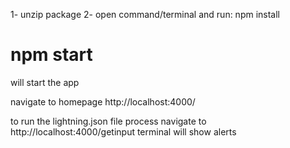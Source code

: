 1- unzip package
2- open command/terminal and run: npm install

# npm start
will start the app

navigate to homepage 
http://localhost:4000/

to run the lightning.json file process navigate to
http://localhost:4000/getinput
terminal will show alerts